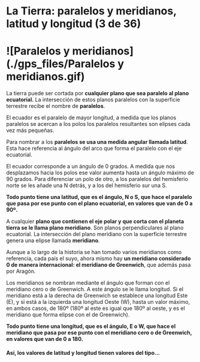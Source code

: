 # La Tierra: paralelos y meridianos, latitud y longitud (3 de 36)

# ![Paralelos y meridianos](./gps_files/Paralelos y meridianos.gif)

La tierra puede ser cortada por **cualquier plano que sea paralelo al plano ecuatorial.** La intersección de estos planos paralelos con la superficie terrestre recibe el nombre de **paralelos**.

El ecuador es el paralelo de mayor longitud, a medida que los planos paralelos se acercan a los polos los paralelos resultantes son elipses cada vez más pequeñas.

Para nombrar a los **paralelos se usa una medida angular llamada latitud**. Esta hace referencia al ángulo del arco que forma el paralelo con el eje ecuatorial.  

El ecuador corresponde a un ángulo de 0 grados. A medida que nos desplazamos hacia los polos ese valor aumenta hasta un ángulo máximo de 90 grados. Para diferenciar un polo de otro, a los paralelos del hemisferio norte se les añade una N detrás, y a los del hemisferio sur una S.  

**Todo punto tiene una latitud, que es el ángulo, N o S, que hace el paralelo que pasa por ese punto con el plano ecuatorial, en valores que van de 0 a 90º.**  

A cualquier **plano que contienen el eje polar y que corta con el planeta tierra se le llama plano meridiano**. Son planos perpendiculares al plano ecuatorial. La intersección del plano meridiano con la superficie terrestre genera una elipse llamada **meridiano**.  

Aunque a lo largo de la historia se han tomado varios meridianos como referencia, cada país el suyo, ahora mismo hay **un meridiano considerado 0 de manera internacional: el meridiano de Greenwich**, que además pasa por Aragón.  

Los meridianos se nombran mediante el ángulo que forman con el meridiano cero o de Greenwich. A este ángulo se le llama longitud. Si el meridiano está a la derecha de Greenwich se establece una longitud Este (E), y si está a la izquierda una longitud Oeste (W), hasta un valor máximo, en ambos casos, de 180º (180º al este es igual que 180º al oeste, y es el meridiano que forma elipse con el de Greenwich).  

**Todo punto tiene una longitud, que es el ángulo, E o W, que hace el meridiano que pasa por ese punto con el meridiano cero o de Greenwich, en valores que van de 0 a 180.**

#### Así, los valores de latitud y longitud tienen valores del tipo...